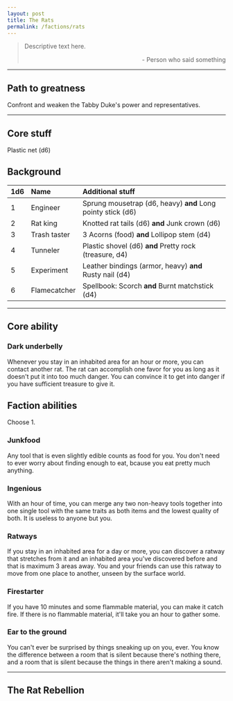 ```yaml
---
layout: post
title: The Rats
permalink: /factions/rats
---
```


>Descriptive text here.
>
><p style="text-align: right">- Person who said something</p>

***

## Path to greatness
Confront and weaken the Tabby Duke's power and representatives.

***

## Core stuff
Plastic net (d6)

## Background

| 1d6        | Name           | Additional stuff                               |
|:-----------|:---------------|:-----------------------------------------------|
| 1          | Engineer       | Sprung mousetrap (d6, heavy) <b>and</b> Long pointy stick (d6) |
| 2          | Rat king       | Knotted rat tails (d6) <b>and</b> Junk crown (d6) |
| 3          | Trash taster   | 3 Acorns (food) <b>and</b> Lollipop stem (d4) |
| 4          | Tunneler       | Plastic shovel (d6) <b>and</b> Pretty rock (treasure, d4) |
| 5          | Experiment     | Leather bindings (armor, heavy) <b>and</b> Rusty nail (d4)   |
| 6          | Flamecatcher   | Spellbook: Scorch <b>and</b> Burnt matchstick (d4) |

***

## Core ability

### Dark underbelly
Whenever you stay in an inhabited area for an hour or more, you can contact another rat. The rat can accomplish one favor for you as long as it doesn't put it into too much danger. You can convince it to get into danger if you have sufficient treasure to give it.

## Faction abilities
Choose 1.

### Junkfood
Any tool that is even slightly edible counts as food for you. You don't need to ever worry about finding enough to eat, bcause you eat pretty much anything.

### Ingenious
With an hour of time, you can merge any two non-heavy tools together into one single tool with the same traits as both items and the lowest quality of both. It is useless to anyone but you.

### Ratways
If you stay in an inhabited area for a day or more, you can discover a ratway that stretches from it and an inhabited area you've discovered before and that is maximum 3 areas away. You and your friends can use this ratway to move from one place to another, unseen by the surface world.

### Firestarter
If you have 10 minutes and some flammable material, you can make it catch fire. If there is no flammable material, it'll take you an hour to gather some.

### Ear to the ground
You can't ever be surprised by things sneaking up on you, ever. You know the difference between a room that is silent because there's nothing there, and a room that is silent because the things in there aren't making a sound.

***

## The Rat Rebellion
